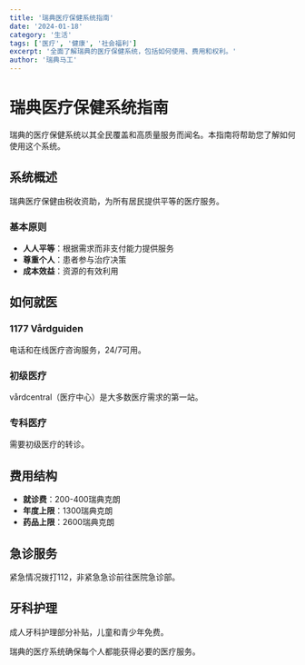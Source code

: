 ```yaml
---
title: '瑞典医疗保健系统指南'
date: '2024-01-18'
category: '生活'
tags: ['医疗', '健康', '社会福利']
excerpt: '全面了解瑞典的医疗保健系统，包括如何使用、费用和权利。'
author: '瑞典马工'
---
```


# 瑞典医疗保健系统指南

瑞典的医疗保健系统以其全民覆盖和高质量服务而闻名。本指南将帮助您了解如何使用这个系统。

## 系统概述

瑞典医疗保健由税收资助，为所有居民提供平等的医疗服务。

### 基本原则

- **人人平等**：根据需求而非支付能力提供服务
- **尊重个人**：患者参与治疗决策
- **成本效益**：资源的有效利用

## 如何就医

### 1177 Vårdguiden

电话和在线医疗咨询服务，24/7可用。

### 初级医疗

vårdcentral（医疗中心）是大多数医疗需求的第一站。

### 专科医疗

需要初级医疗的转诊。

## 费用结构

- **就诊费**：200-400瑞典克朗
- **年度上限**：1300瑞典克朗
- **药品上限**：2600瑞典克朗

## 急诊服务

紧急情况拨打112，非紧急急诊前往医院急诊部。

## 牙科护理

成人牙科护理部分补贴，儿童和青少年免费。

瑞典的医疗系统确保每个人都能获得必要的医疗服务。
